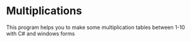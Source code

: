 # Multiplications
This program helps you to make some multiplication tables between 1-10 with C# and windows forms
